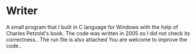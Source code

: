 # Writer
A small program that I built in C language for Windows with the help of Charles Petzold's book. 
The code was written in 2005 so I did not check its correctness.. The run file is also attached
You are welcome to improve the code..
